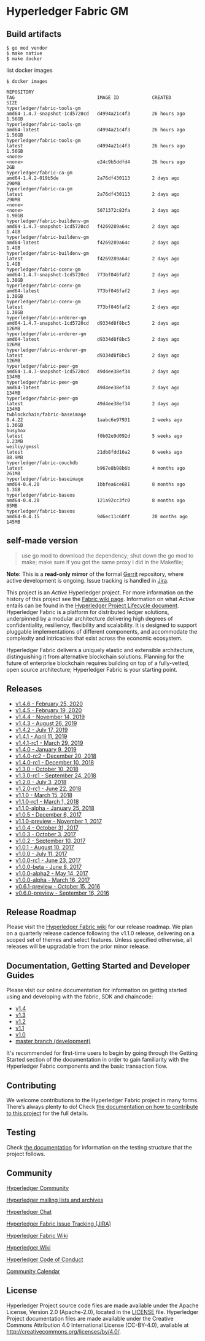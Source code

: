 
# Hyperledger Fabric GM 

## Build artifacts
```
$ go mod vendor
$ make native
$ make docker
```
list docker images
```
$ docker images

REPOSITORY                                                                                               TAG                              IMAGE ID            CREATED             SIZE
hyperledger/fabric-tools-gm                                                                              amd64-1.4.7-snapshot-1cd5720cd   d4994a21c4f3        26 hours ago        1.56GB
hyperledger/fabric-tools-gm                                                                              amd64-latest                     d4994a21c4f3        26 hours ago        1.56GB
hyperledger/fabric-tools-gm                                                                              latest                           d4994a21c4f3        26 hours ago        1.56GB
<none>                                                                                                   <none>                           e24c9b5ddfd4        26 hours ago        2GB
hyperledger/fabric-ca-gm                                                                                 amd64-1.4.2-019b5de              2a76df430113        2 days ago          290MB
hyperledger/fabric-ca-gm                                                                                 latest                           2a76df430113        2 days ago          290MB
<none>                                                                                                   <none>                           5071372c83fa        2 days ago          1.98GB
hyperledger/fabric-buildenv-gm                                                                           amd64-1.4.7-snapshot-1cd5720cd   f4269289a64c        2 days ago          1.4GB
hyperledger/fabric-buildenv-gm                                                                           amd64-latest                     f4269289a64c        2 days ago          1.4GB
hyperledger/fabric-buildenv-gm                                                                           latest                           f4269289a64c        2 days ago          1.4GB
hyperledger/fabric-ccenv-gm                                                                              amd64-1.4.7-snapshot-1cd5720cd   773bf046faf2        2 days ago          1.38GB
hyperledger/fabric-ccenv-gm                                                                              amd64-latest                     773bf046faf2        2 days ago          1.38GB
hyperledger/fabric-ccenv-gm                                                                              latest                           773bf046faf2        2 days ago          1.38GB
hyperledger/fabric-orderer-gm                                                                            amd64-1.4.7-snapshot-1cd5720cd   d9334d8f8bc5        2 days ago          126MB
hyperledger/fabric-orderer-gm                                                                            amd64-latest                     d9334d8f8bc5        2 days ago          126MB
hyperledger/fabric-orderer-gm                                                                            latest                           d9334d8f8bc5        2 days ago          126MB
hyperledger/fabric-peer-gm                                                                               amd64-1.4.7-snapshot-1cd5720cd   49d4ee38ef34        2 days ago          134MB
hyperledger/fabric-peer-gm                                                                               amd64-latest                     49d4ee38ef34        2 days ago          134MB
hyperledger/fabric-peer-gm                                                                               latest                           49d4ee38ef34        2 days ago          134MB
twblockchain/fabric-baseimage                                                                            0.4.22                           1aabc6e97931        2 weeks ago         1.36GB
busybox                                                                                                  latest                           f0b02e9d092d        5 weeks ago         1.23MB
weiliy/gmssl                                                                                             latest                           21db8fdd16a2        8 weeks ago         88.9MB
hyperledger/fabric-couchdb                                                                               latest                           b967e8b98b6b        4 months ago        261MB
hyperledger/fabric-baseimage                                                                             amd64-0.4.20                     1bbfea6ce681        8 months ago        1.3GB
hyperledger/fabric-baseos                                                                                amd64-0.4.20                     121a92cc3fc0        8 months ago        85MB
hyperledger/fabric-baseos                                                                                amd64-0.4.15                     9d6ec11c60ff        20 months ago       145MB
```

## self-made version
> use go mod to download the dependency;
> shut down the go mod to make;
> make sure if you got the same proxy I did in the Makefile;

**Note:** This is a **read-only mirror** of the formal [Gerrit](https://gerrit.hyperledger.org/r/#/admin/projects/fabric) repository,
where active development is ongoing. Issue tracking is handled in [Jira](https://jira.hyperledger.org/secure/Dashboard.jspa?selectPageId=10104).

This project is an _Active_ Hyperledger project. For more information on the history of this project see the [Fabric wiki page](https://wiki.hyperledger.org/display/fabric). Information on what _Active_ entails can be found in
the [Hyperledger Project Lifecycle document](https://wiki.hyperledger.org/display/HYP/Project+Lifecycle).
Hyperledger Fabric is a platform for distributed ledger solutions, underpinned
by a modular architecture delivering high degrees of confidentiality,
resiliency, flexibility and scalability. It is designed to support pluggable
implementations of different components, and accommodate the complexity and
intricacies that exist across the economic ecosystem.

Hyperledger Fabric delivers a uniquely elastic and extensible architecture,
distinguishing it from alternative blockchain solutions. Planning for the
future of enterprise blockchain requires building on top of a fully-vetted,
open source architecture; Hyperledger Fabric is your starting point.

## Releases

- [v1.4.6 - February 25, 2020](https://github.com/hyperledger/fabric/releases/tag/v1.4.6)
- [v1.4.5 - February 19, 2020](https://github.com/hyperledger/fabric/releases/tag/v1.4.5)
- [v1.4.4 - November 14, 2019](https://github.com/hyperledger/fabric/releases/tag/v1.4.4)
- [v1.4.3 - August 26, 2019](https://github.com/hyperledger/fabric/releases/tag/v1.4.3)
- [v1.4.2 - July 17, 2019](https://github.com/hyperledger/fabric/releases/tag/v1.4.2)
- [v1.4.1 - April 11, 2019](https://github.com/hyperledger/fabric/releases/tag/v1.4.1)
- [v1.4.1-rc1 - March 29, 2019](https://github.com/hyperledger/fabric/releases/tag/v1.4.1-rc1)
- [v1.4.0 - January 9, 2019](https://github.com/hyperledger/fabric/releases/tag/v1.4.0)
- [v1.4.0-rc2 - December 20, 2018](https://github.com/hyperledger/fabric/releases/tag/v1.4.0-rc2)
- [v1.4.0-rc1 - December 10, 2018](https://github.com/hyperledger/fabric/releases/tag/v1.4.0-rc1)
- [v1.3.0 - October 10, 2018](https://github.com/hyperledger/fabric/releases/tag/v1.3.0)
- [v1.3.0-rc1 - September 24, 2018](https://github.com/hyperledger/fabric/releases/tag/v1.3.0-rc1)
- [v1.2.0 - July 3, 2018](https://github.com/hyperledger/fabric/releases/tag/v1.2.0)
- [v1.2.0-rc1 - June 22, 2018](https://github.com/hyperledger/fabric/releases/tag/v1.2.0-rc1)
- [v1.1.0 - March 15, 2018](https://github.com/hyperledger/fabric/releases/tag/v1.1.0)
- [v1.1.0-rc1 - March 1, 2018](https://github.com/hyperledger/fabric/releases/tag/v1.1.0-rc1)
- [v1.1.0-alpha - January 25, 2018](https://github.com/hyperledger/fabric/releases/tag/v1.1.0-alpha)
- [v1.0.5 - December 6, 2017](https://github.com/hyperledger/fabric/releases/tag/v1.0.5)
- [v1.1.0-preview - November 1, 2017](https://github.com/hyperledger/fabric/releases/tag/v1.1.0-preview)
- [v1.0.4 - October 31, 2017](https://github.com/hyperledger/fabric/releases/tag/v1.0.4)
- [v1.0.3 - October 3, 2017](https://github.com/hyperledger/fabric/releases/tag/v1.0.3)
- [v1.0.2 - September 10, 2017](https://github.com/hyperledger/fabric/releases/tag/v1.0.2)
- [v1.0.1 - August 10, 2017](https://github.com/hyperledger/fabric/releases/tag/v1.0.1)
- [v1.0.0 - July 11, 2017](https://github.com/hyperledger/fabric/releases/tag/v1.0.0)
- [v1.0.0-rc1 - June 23, 2017](https://github.com/hyperledger/fabric/releases/tag/v1.0.0-rc1)
- [v1.0.0-beta - June 8, 2017](https://github.com/hyperledger/fabric/releases/tag/v1.0.0-beta)
- [v1.0.0-alpha2 - May 14, 2017](https://github.com/hyperledger/fabric/releases/tag/v1.0.0-alpha2)
- [v1.0.0-alpha - March 16, 2017](https://github.com/hyperledger/fabric/releases/tag/v1.0.0-alpha)
- [v0.6.1-preview - October 15, 2016](https://github.com/hyperledger/fabric/releases/tag/v0.6.0-preview)
- [v0.6.0-preview - September 16, 2016](https://github.com/hyperledger/fabric/releases/tag/v0.6.0-preview)

## Release Roadmap

Please visit the [Hyperledger Fabric wiki](https://wiki.hyperledger.org/display/fabric/Hyperledger+Fabric+Roadmap) for our release roadmap. We plan on a quarterly release cadence following the v1.1.0 release, delivering on a scoped set of themes and select features. Unless specified otherwise, all releases will be upgradable from the prior minor release.

## Documentation, Getting Started and Developer Guides

Please visit our
online documentation for
information on getting started using and developing with the fabric, SDK and chaincode:
- [v1.4](http://hyperledger-fabric.readthedocs.io/en/release-1.4/)
- [v1.3](http://hyperledger-fabric.readthedocs.io/en/release-1.3/)
- [v1.2](http://hyperledger-fabric.readthedocs.io/en/release-1.2/)
- [v1.1](http://hyperledger-fabric.readthedocs.io/en/release-1.1/)
- [v1.0](http://hyperledger-fabric.readthedocs.io/en/release-1.0/)
- [master branch (development)](http://hyperledger-fabric.readthedocs.io/en/master/)

It's recommended for first-time users to begin by going through the Getting Started section of the documentation in order to gain familiarity with the Hyperledger Fabric components and the basic transaction flow.

## Contributing

We welcome contributions to the Hyperledger Fabric project in many forms.
There’s always plenty to do! Check [the documentation on how to contribute to this project](http://hyperledger-fabric.readthedocs.io/en/latest/CONTRIBUTING.html)
for the full details.

## Testing
Check [the documentation](testingInfo.rst) for information on the testing structure that the project follows.

## Community

[Hyperledger Community](https://www.hyperledger.org/community)

[Hyperledger mailing lists and archives](http://lists.hyperledger.org/)

[Hyperledger Chat](http://chat.hyperledger.org/channel/fabric)

[Hyperledger Fabric Issue Tracking (JIRA)](https://jira.hyperledger.org/secure/Dashboard.jspa?selectPageId=10104)

[Hyperledger Fabric Wiki](https://wiki.hyperledger.org/display/Fabric)

[Hyperledger Wiki](https://wiki.hyperledger.org/)

[Hyperledger Code of Conduct](https://wiki.hyperledger.org/display/HYP/Hyperledger+Code+of+Conduct)

[Community Calendar](https://wiki.hyperledger.org/display/HYP/Calendar+of+Public+Meetings)

## License <a name="license"></a>

Hyperledger Project source code files are made available under the Apache License, Version 2.0 (Apache-2.0), located in the [LICENSE](LICENSE) file. Hyperledger Project documentation files are made available under the Creative Commons Attribution 4.0 International License (CC-BY-4.0), available at http://creativecommons.org/licenses/by/4.0/.

